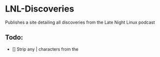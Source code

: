 # LNL-Discoveries
Publishes a site detailing all discoveries from the Late Night Linux podcast

## Todo:

- [] Strip any | characters from the <title> and <meta name="description" content=""> strings
- [] Add header logo
- [] Instead of checking which files exist, write database with number of discoveries and checksum of details
- [] Query database to determine whether to proess or not
